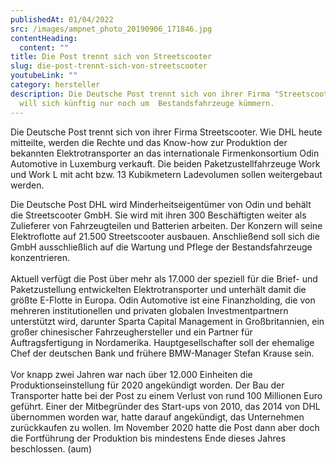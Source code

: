 ```yaml
---
publishedAt: 01/04/2022
src: /images/ampnet_photo_20190906_171846.jpg
contentHeading:
  content: ""
title: Die Post trennt sich von Streetscooter
slug: die-post-trennt-sich-von-streetscooter
youtubeLink: ""
category: hersteller
description: Die Deutsche Post trennt sich von ihrer Firma "Streetscooter" und
  will sich künftig nur noch um  Bestandsfahrzeuge kümmern.
---
```


Die Deutsche Post trennt sich von ihrer Firma Streetscooter. Wie DHL heute mitteilte, werden die Rechte und das Know-how zur Produktion der bekannten Elektrotransporter an das internationale Firmenkonsortium Odin Automotive in Luxemburg verkauft. Die beiden Paketzustellfahrzeuge Work und Work L mit acht bzw. 13 Kubikmetern Ladevolumen sollen weitergebaut werden.

Die Deutsche Post DHL wird Minderheitseigentümer von Odin und behält die Streetscooter GmbH. Sie wird mit ihren 300 Beschäftigten weiter als Zulieferer von Fahrzeugteilen und Batterien arbeiten. Der Konzern will seine Elektroflotte auf 21.500 Streetscooter ausbauen. Anschließend soll sich die GmbH ausschließlich auf die Wartung und Pflege der Bestandsfahrzeuge konzentrieren.\
\
Aktuell verfügt die Post über mehr als 17.000 der speziell für die Brief- und Paketzustellung entwickelten Elektrotransporter und unterhält damit die größte E-Flotte in Europa. Odin Automotive ist eine Finanzholding, die von mehreren institutionellen und privaten globalen Investmentpartnern unterstützt wird, darunter Sparta Capital Management in Großbritannien, ein großer chinesischer Fahrzeughersteller und ein Partner für Auftragsfertigung in Nordamerika. Hauptgesellschafter soll der ehemalige Chef der deutschen Bank und frühere BMW-Manager Stefan Krause sein.\
\
Vor knapp zwei Jahren war nach über 12.000 Einheiten die Produktionseinstellung für 2020 angekündigt worden. Der Bau der Transporter hatte bei der Post zu einem Verlust von rund 100 Millionen Euro geführt. Einer der Mitbegründer des Start-ups von 2010, das 2014 von DHL übernommen worden war, hatte darauf angekündigt, das Unternehmen zurückkaufen zu wollen. Im November 2020 hatte die Post dann aber doch die Fortführung der Produktion bis mindestens Ende dieses Jahres beschlossen. (aum)
